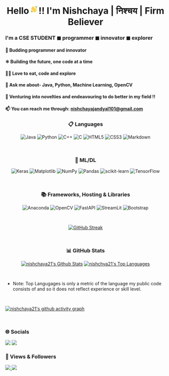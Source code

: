 <h1 align="center">Hello<img src="Images/wave.gif" width="30px" height="30px">!! I'm Nishchaya | निश्चय | Firm Believer</h1>
<h3> I'm a CSE STUDENT ◼ programmer ◼ innovator ◼ explorer </h3>

<h4> 🧩 Budding programmer and innovator </h4> 
<h4> ⚛️ Building the future, one code at a time</h4>
<h4> 👨‍💻 Love to eat, code and explore</h4>
<h4> 💬 Ask me about- Java, Python, Machine Learning, OpenCV</h4>
<h4> 🥅 Venturing into novelties and endeavouring to do better in my field !!</h4>
<!-- <h4> ♦ Optimistic</h4> -->

#### 📫 You can reach me through: nishchayajandyal101@gmail.com 

<!-- ------------------------------------------------------------------------ -->

<h3 align="center"> 📋 Languages </h3>
<div align="center">
	
![Java](https://img.shields.io/badge/java-%23ED8B00.svg?style=for-the-badge&logo=java&logoColor=white)
![Python](https://img.shields.io/badge/python-3670A0?style=for-the-badge&logo=python&logoColor=ffdd54)
![C++](https://img.shields.io/badge/c++-%2300599C.svg?style=for-the-badge&logo=c%2B%2B&logoColor=white)
![C](https://img.shields.io/badge/c-%2300599C.svg?style=for-the-badge&logo=c&logoColor=white)
![HTML5](https://img.shields.io/badge/html5-%23E34F26.svg?style=for-the-badge&logo=html5&logoColor=white)
![CSS3](https://img.shields.io/badge/css3-%231572B6.svg?style=for-the-badge&logo=css3&logoColor=white)
![Markdown](https://img.shields.io/badge/markdown-%23000000.svg?style=for-the-badge&logo=markdown&logoColor=white)

</div><br>
  
<!-- ------------------------------------------------------------------------ -->

<h3 align="center">🤖 ML/DL </h3>
<div align="center">
  
![Keras](https://img.shields.io/badge/Keras-%23D00000.svg?style=for-the-badge&logo=Keras&logoColor=white)
![Matplotlib](https://img.shields.io/badge/Matplotlib-%23ffffff.svg?style=for-the-badge&logo=Matplotlib&logoColor=black)
![NumPy](https://img.shields.io/badge/numpy-%23013243.svg?style=for-the-badge&logo=numpy&logoColor=white)
![Pandas](https://img.shields.io/badge/pandas-%23150458.svg?style=for-the-badge&logo=pandas&logoColor=white)
![scikit-learn](https://img.shields.io/badge/scikit--learn-%23F7931E.svg?style=for-the-badge&logo=scikit-learn&logoColor=white)
![TensorFlow](https://img.shields.io/badge/TensorFlow-%23FF6F00.svg?style=for-the-badge&logo=TensorFlow&logoColor=white)

</div><br>

<!-- ------------------------------------------------------------------------ -->

<h3 align="center">📚 Frameworks, Hosting & Libraries </h3>
<div align="center">
  
 ![Anaconda](https://img.shields.io/badge/Anaconda-%2344A833.svg?style=for-the-badge&logo=anaconda&logoColor=white)
 ![OpenCV](https://img.shields.io/badge/opencv-%23white.svg?style=for-the-badge&logo=opencv&logoColor=white)
 ![FastAPI](https://img.shields.io/badge/FastAPI-005571?style=for-the-badge&logo=fastapi)
 ![StreamLit](https://img.shields.io/badge/Streamlit-FF4B4B?style=for-the-badge&logo=Streamlit&logoColor=white)
 ![Bootstrap](https://img.shields.io/badge/bootstrap-%23563D7C.svg?style=for-the-badge&logo=bootstrap&logoColor=white)
  
</div><br>

<!-- -------------------------------------------------------------------------------------- -->

<div align="center">

[![GitHub Streak](https://github-readme-streak-stats.herokuapp.com/?user=nishchaya21&theme=black-ice)](https://github.com/DenverCoder1/github-readme-streak-stats)
	
</div>

<br>

<!-- ------------------------------------------------------------------------ -->

<h3 align="center"> 📊 GitHub Stats </h3>
<div align="center">
	
<a href="https://github.com/nishchaya21/github-readme-stats"><img alt="nishchaya21's Github Stats" src="https://github-readme-stats.vercel.app/api?username=nishchaya21&show_icons=true&count_private=true&theme=react&hide_border=true&bg_color=0D1117" /></a>
<a href="https://github.com/nishchaya21/github-readme-stats"><img alt="nishchya21's Top Languages" src="https://github-readme-stats.vercel.app/api/top-langs/?username=nishchaya21&langs_count=8&count_private=false&layout=compact&theme=react&hide_border=true&bg_color=0D1117" /></a>

</div>

<br>
<!-- -------------------------------------------------------------------------------------- -->

- Note: Top Langugages is only a metric of the language my public code consists of and so it does not reflect experience or skill level.

<br>
<!-- -------------------------------------------------------------------------------------- -->

[![nishchaya21's github activity graph](https://github-readme-activity-graph.cyclic.app/graph?username=nishchaya21&theme=react-dark&hide_border=true)](https://github.com/nishchaya21/github-readme-activity-graph)

<br>
<!-- -------------------------------------------------------------------------------------- -->

<h3 align="left"> 🌐 Socials </h3>

<a href="https://linkedin.com/in/nishchaya-jandyal" target="_blank" rel="noopener noreferrer"><img src="https://img.shields.io/badge/linkedin-%230077B5.svg?style=for-the-badge&logo=linkedin&logoColor=white"></a>
<a href="https://discord.com/users/761853939292700692" target="_blank" rel="noopener noreferrer"><img src="https://img.shields.io/badge/Discord-%235865F2.svg?style=for-the-badge&logo=discord&logoColor=white"></a>


<h3 align="left"> 🤍 Views & Followers </h3>
<a href="https://komarev.com/ghpvc/?username=nishchaya21&label=PROFILE+VIEWS&style=flat-square&color=red">
<img src="https://komarev.com/ghpvc/?username=nishchaya21&label=PROFILE+VIEWS&style=flat-square&color=red"> </a>
<a href="https://img.shields.io/github/followers/nishchaya21?label=followers&style=social">
<img src="https://img.shields.io/github/followers/nishchaya21?label=followers&style=social"> </a>
